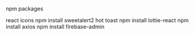 npm packages

react icons
npm install sweetalert2
hot toast
npm install lottie-react
npm install axios
npm install firebase-admin
